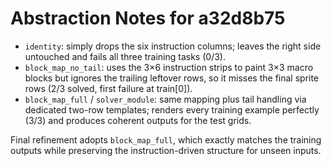 # Abstraction Notes for a32d8b75

- `identity`: simply drops the six instruction columns; leaves the right side untouched and fails all three training tasks (0/3).
- `block_map_no_tail`: uses the 3×6 instruction strips to paint 3×3 macro blocks but ignores the trailing leftover rows, so it misses the final sprite rows (2/3 solved, first failure at train[0]).
- `block_map_full` / `solver_module`: same mapping plus tail handling via dedicated two-row templates; renders every training example perfectly (3/3) and produces coherent outputs for the test grids.

Final refinement adopts `block_map_full`, which exactly matches the training outputs while preserving the instruction-driven structure for unseen inputs.

